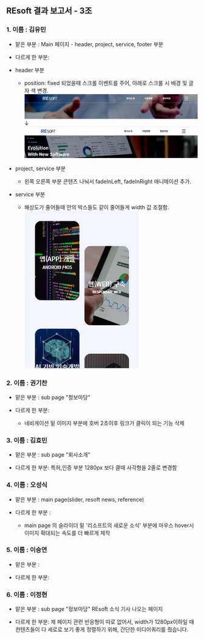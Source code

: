 ## REsoft 결과 보고서 - 3조

### 1. 이름 : 김유민
   - 맡은 부분 : Main 페이지 - header, project, service, footer 부분
   
   - 다르게 한 부분:
   * header 부분
      * position: fixed 되었을때 스크롤 이벤트를 주어, 아래로 스크롤 시 배경 및 글자 색 변경.
      ![header-1](./img/reportimg/header-1.png)
   	               &darr;
      ![header-2](./img/reportimg/header-2.png)

  * project, service 부분
      * 왼쪽 오른쪽 부분 콘텐츠 나눠서 fadeInLeft, fadeInRight 애니메이션 추가.  

   * service 부분
      * 해상도가 줄어들때 안의 박스들도 같이 줄어들게 width 값 조절함.  
      ![service-1](./img/reportimg/service-1.png)

### 2. 이름 : 권기찬
   - 맡은 부분 : sub page  "정보마당" 
   
   - 다르게 한 부분: 
     -  네비게이션 밑 이미지 부분에 호버 2초이후 링크가 클릭이 되는 기능 삭제

### 3. 이름 : 김효민
   - 맡은 부분 : sub page "회사소개"
   
   - 다르게 한 부분: 특허,인증 부분 1280px 보다 클때 사각형을 2줄로 변경함

### 4. 이름 : 오성식
   - 맡은 부분 : main page(slider, resoft news, reference)
   
   - 다르게 한 부분 : 
      - main page 의 슬라이더 밑 '리소프트의 새로운 소식' 부분에 마우스 hover시 이미지 확대되는 속도를 더 빠르게 제작

### 5. 이름 : 이승연
   - 맡은 부분 : 
   
   - 다르게 한 부분:

### 6. 이름 : 이정현
   - 맡은 부분 : sub page  "정보마당" REsoft 소식 기사 나오는 페이지
   
   - 다르게 한 부분: 제 페이지 관련 반응형이 따로 없어서, width가 1280px이하일 때 컨텐츠들이 다 세로로 보기 좋게 정렬하기 위해, 간단한 미디어쿼리를 줬습니다.
